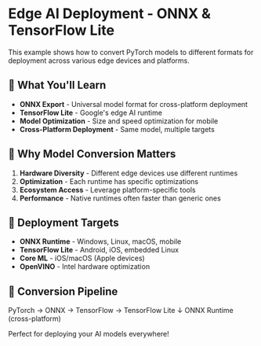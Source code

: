 # Edge AI Deployment - ONNX & TensorFlow Lite

This example shows how to convert PyTorch models to different formats for deployment across various edge devices and platforms.

## 🎯 What You'll Learn

- **ONNX Export** - Universal model format for cross-platform deployment
- **TensorFlow Lite** - Google's edge AI runtime
- **Model Optimization** - Size and speed optimization for mobile
- **Cross-Platform Deployment** - Same model, multiple targets

## 🚀 Why Model Conversion Matters

1. **Hardware Diversity** - Different edge devices use different runtimes
2. **Optimization** - Each runtime has specific optimizations
3. **Ecosystem Access** - Leverage platform-specific tools
4. **Performance** - Native runtimes often faster than generic ones

## 📱 Deployment Targets

- **ONNX Runtime** - Windows, Linux, macOS, mobile
- **TensorFlow Lite** - Android, iOS, embedded Linux
- **Core ML** - iOS/macOS (Apple devices)
- **OpenVINO** - Intel hardware optimization

## 🔄 Conversion Pipeline

PyTorch → ONNX → TensorFlow → TensorFlow Lite
         ↓
    ONNX Runtime (cross-platform)

Perfect for deploying your AI models everywhere!
